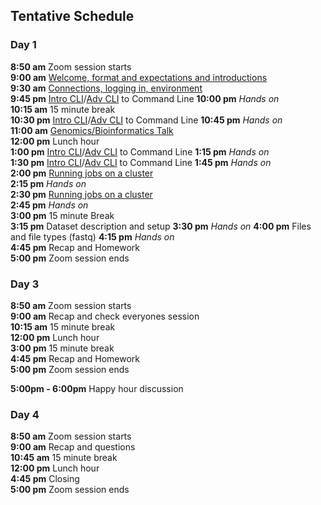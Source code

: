 ## Tentative Schedule

### Day 1

**8:50 am**  Zoom session starts    
**9:00 am**  [Welcome, format and expectations and introductions](welcome)    
**9:30 am**  [Connections, logging in, environment](../prerequisites/cli/logging-in)  
**9:45 pm**  [Intro CLI](../prerequisites/cli/command-line-intro)/[Adv CLI](../prerequisites/cli/advanced-command-line) to Command Line
**10:00 pm**   _Hands on_  
**10:15 am**  15 minute break  
**10:30 pm**  [Intro CLI](../prerequisites/cli/command-line-intro)/[Adv CLI](../prerequisites/cli/advanced-command-line) to Command Line
**10:45 pm**   _Hands on_  
**11:00 am**  [Genomics/Bioinformatics Talk](https://raw.githubusercontent.com/ucdavis-bioinformatics-training/ucdavis-bioinformatics-training.presentations/master/genomics/Genomics_a_perspective_May_2020.pdf)  
**12:00 pm** Lunch hour      
**1:00 pm**  [Intro CLI](../prerequisites/cli/command-line-intro)/[Adv CLI](../prerequisites/cli/advanced-command-line) to Command Line
**1:15 pm**   _Hands on_  
**1:30 pm**  [Intro CLI](../prerequisites/cli/command-line-intro)/[Adv CLI](../prerequisites/cli/advanced-command-line) to Command Line
**1:45 pm**   _Hands on_  
**2:00 pm**    [Running jobs on a cluster](../prerequisites/cli/cluster)    
**2:15 pm**     _Hands on_  
**2:30 pm**    [Running jobs on a cluster](../prerequisites/cli/cluster)    
**2:45 pm**     _Hands on_  
**3:00 pm**     15 minute Break   
**3:15 pm**   Dataset description and setup
**3:30 pm**     _Hands on_
**4:00 pm**   Files and file types (fastq)
**4:15 pm**   _Hands on_       
**4:45 pm**  Recap and Homework     
**5:00 pm**  Zoom session ends      

### Day 3

**8:50 am**  Zoom session starts  
**9:00 am** Recap and check everyones session   
**10:15 am**   15 minute break    
**12:00 pm** Lunch hour      
**3:00 pm**  15 minute break    
**4:45 pm**  Recap and Homework    
**5:00 pm**  Zoom session ends   

**5:00pm - 6:00pm** Happy hour discussion  

### Day 4

**8:50 am**  Zoom session starts  
**9:00 am** Recap and questions  
**10:45 am**   15 minute break  
**12:00 pm** Lunch hour    
**4:45 pm** Closing  
**5:00  pm**  Zoom session ends  
